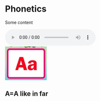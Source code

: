 <h1>Phonetics</h1>
<p>Some content</p>
<audio controls>
  <source src="Phonetics A.mp3" type="audio/mpeg">
  Your browser does not support the audio tag.
</audio>

<div class="row">
    <div class="col-sm-5">
      <img src="images/B159A824-F405-42CA-8B14-E2D81E110C21_4_5005_c.jpeg" />
    </div>
<h2> А=A like in f<strong>a<strong>r</h2>
  
